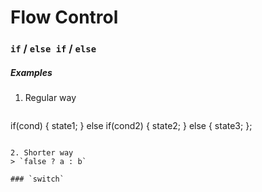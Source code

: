 # Flow Control

### `if` / `else if` / `else`

##### Examples

1. Regular way
>```
if(cond) {
    state1;
} else if(cond2) {
    state2;
} else {
    state3;
};
``` 

2. Shorter way
> `false ? a : b`

### `switch`